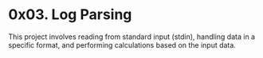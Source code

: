 # 0x03. Log Parsing
This project involves reading from standard input (stdin), handling data in a specific format, 
and performing calculations based on the input data.
